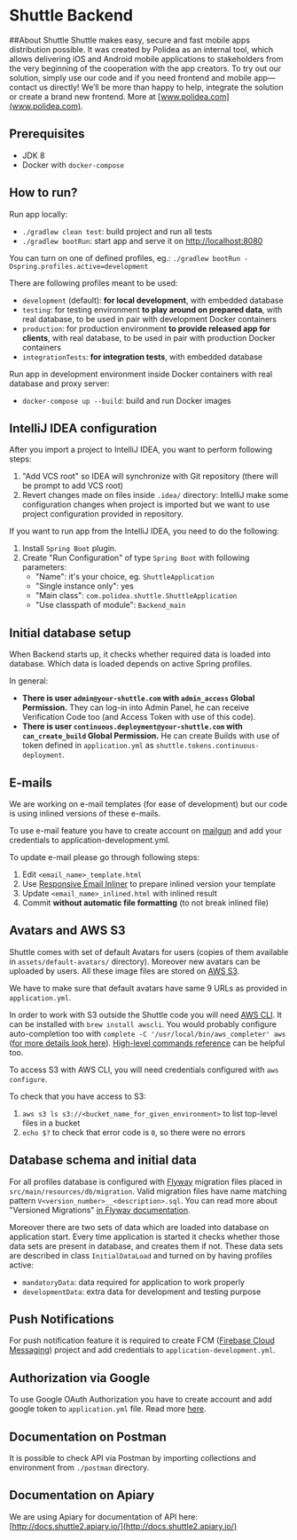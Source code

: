 # Shuttle Backend
##About Shuttle
Shuttle makes easy, secure and fast mobile apps distribution possible. It was created by Polidea as an internal tool, 
which allows delivering iOS and Android mobile applications to stakeholders from the very beginning of the cooperation 
with the app creators. To try out our solution, simply use our code and if you need frontend and mobile app—contact 
us directly! We’ll be more than happy to help, integrate the solution or create a brand new frontend. 
More at [www.polidea.com](www.polidea.com).

## Prerequisites

* JDK 8
* Docker with `docker-compose`

## How to run?

Run app locally:
* `./gradlew clean test`: build project and run all tests
* `./gradlew bootRun`: start app and serve it on [http://localhost:8080](http://localhost:8080)

You can turn on one of defined profiles, eg.: `./gradlew bootRun -Dspring.profiles.active=development`

There are following profiles meant to be used:
* `development` (default): **for local development**, with embedded database
* `testing`: for testing environment **to play around on prepared data**, with real database, to be used in pair with development Docker containers
* `production`: for production environment **to provide released app for clients**, with real database, to be used in pair with production Docker containers
* `integrationTests`: **for integration tests**, with embedded database

Run app in development environment inside Docker containers with real database and proxy server:

* `docker-compose up --build`: build and run Docker images

## IntelliJ IDEA configuration

After you import a project to IntelliJ IDEA, you want to perform following steps:

1. "Add VCS root" so IDEA will synchronize with Git repository (there will be prompt to add VCS root)
2. Revert changes made on files inside `.idea/` directory: IntelliJ make some configuration changes
   when project is imported but we want to use project configuration provided in repository.
   
If you want to run app from the IntelliJ IDEA, you need to do the following:

1. Install `Spring Boot` plugin.
2. Create "Run Configuration" of type `Spring Boot` with following parameters:
   - "Name": it's your choice, eg. `ShuttleApplication`
   - "Single instance only": yes
   - "Main class": `com.polidea.shuttle.ShuttleApplication`
   - "Use classpath of module": `Backend_main`

## Initial database setup

When Backend starts up, it checks whether required data is loaded into database.
Which data is loaded depends on active Spring profiles.

In general:
* **There is user `admin@your-shuttle.com` with `admin_access` Global Permission.** They can log-in
  into Admin Panel, he can receive Verification Code too (and Access Token with use of this code).
* **There is user `continuous.deployment@your-shuttle.com` with `can_create_build` Global
  Permission.** He can create Builds with use of token defined in `application.yml` as
  `shuttle.tokens.continuous-deployment`.

## E-mails

We are working on e-mail templates (for ease of development) but our code is using
inlined versions of these e-mails.

To use e-mail feature you have to create account on [mailgun]( https://www.mailgun.com/ ) 
and add your credentials to application-development.yml.

To update e-mail please go through following steps:

1. Edit `<email_name>_template.html`
2. Use [Responsive Email Inliner]( http://foundation.zurb.com/emails/inliner-v2.html )
   to prepare inlined version your template
3. Update `<email_name>_inlined.html` with inlined result
4. Commit **without automatic file formatting** (to not break inlined file)

## Avatars and AWS S3

Shuttle comes with set of default Avatars for users (copies of them available
in `assets/default-avatars/` directory). Moreover new avatars
can be uploaded by users. All these image files are stored on
[AWS S3]( http://docs.aws.amazon.com/cli/latest/reference/s3/ ).

We have to make sure that default avatars have same 9 URLs as provided 
in `application.yml`.

In order to work with S3 outside the Shuttle code you will need
[AWS CLI]( https://aws.amazon.com/cli/ ). It can be installed with `brew install awscli`.
You would probably configure auto-completion too with `complete -C '/usr/local/bin/aws_completer' aws`
([for more details look here]( http://docs.aws.amazon.com/cli/latest/userguide/cli-command-completion.html#cli-command-completion-enable )).
[High-level commands reference]( http://docs.aws.amazon.com/cli/latest/userguide/using-s3-commands.html )
can be helpful too.

To access S3 with AWS CLI, you will need credentials configured with `aws configure`.

To check that you have access to S3:

1. `aws s3 ls s3://<bucket_name_for_given_environment>` to list top-level files in a bucket
2. `echo $?` to check that error code is `0`, so there were no errors

## Database schema and initial data

For all profiles database is configured with [Flyway]( https://flywaydb.org/ )
migration files placed in `src/main/resources/db/migration`. Valid migration
files have name matching pattern `V<version_number>__<description>.sql`.
You can read more about "Versioned Migrations"
[in Flyway documentation]( https://flywaydb.org/documentation/migration/java ).

Moreover there are two sets of data which are loaded into database on application
start. Every time application is started it checks whether those data sets are
present in database, and creates them if not. These data sets are described in
class `InitialDataLoad` and turned on by having profiles active:
* `mandatoryData`: data required for application to work properly
* `developmentData`: extra data for development and testing purpose

## Push Notifications

For push notification feature it is required to create FCM 
([Firebase Cloud Messaging](https://firebase.google.com/docs/cloud-messaging/)) project and add credentials 
to `application-development.yml`.

## Authorization via Google

To use Google OAuth Authorization you have to create account and add google token to `application.yml` file.
Read more [here](https://developers.google.com/identity/protocols/OAuth2).

## Documentation on Postman

It is possible to check API via Postman by importing collections
and environment from `./postman` directory.

## Documentation on Apiary

We are using Apiary for documentation of API here: [http://docs.shuttle2.apiary.io/](http://docs.shuttle2.apiary.io/)
